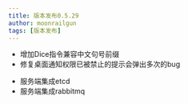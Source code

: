 ```yaml
---
title: 版本发布0.5.29
author: moonrailgun
tags: [版本发布]
---
```


- 增加Dice指令兼容中文句号前缀
- 修复桌面通知权限已被禁止的提示会弹出多次的bug

<!--truncate-->

- 服务端集成etcd
- 服务端集成rabbitmq
